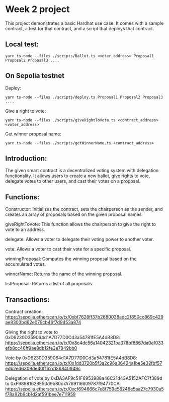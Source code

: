 # Week 2 project

This project demonstrates a basic Hardhat use case. It comes with a sample contract, a test for that contract, and a script that deploys that contract.

## Local test:
```shell
yarn ts-node --files ./scripts/Ballot.ts <voter_address> Proposal1 Proposal2 Proposal3 ....
```

## On Sepolia testnet

Deploy:

```shell
yarn ts-node --files ./scripts/deploy.ts Proposal1 Proposal2 Proposal3 ....
```

Give a right to vote:

```shell
yarn ts-node --files ./scripts/giveRightToVote.ts <contract_address> <voter_address>
```

Get winner proposal name:

```shell
yarn ts-node --files ./scripts/getWinnerName.ts <contract_address>
```

## Introduction:
The given smart contract is a decentralized voting system with delegation functionality. It allows users to create a new ballot, give rights to vote, delegate votes to other users, and cast their votes on a proposal.

## Functions:

Constructor: Initializes the contract, sets the chairperson as the sender, and creates an array of proposals based on the given proposal names.

giveRightToVote: This function allows the chairperson to give the right to vote to an address.

delegate: Allows a voter to delegate their voting power to another voter.

vote: Allows a voter to cast their vote for a specific proposal.

winningProposal: Computes the winning proposal based on the accumulated votes.

winnerName: Returns the name of the winning proposal.

listProposal: Returns a list of all proposals.

## Transactions:

Contract creation: https://sepolia.etherscan.io/tx/0xbf7628ff37b2680038adc2f850cc869c429ae8303bd62e079cb46f7d9453a874

Giving the right to vote to 0xD6230D359064d1A7D77D0Cd3a54781fE5A4dB8D8: https://sepolia.etherscan.io/tx/0x8c4dc56a14042321ba378bf6667da0af033efb8cc46ff9ae8db12fe3e7849bb0

Vote by 0xD6230D359064d1A7D77D0Cd3a54781fE5A4dB8D8: https://sepolia.etherscan.io/tx/0x1dd3720b5f3a2c96a36424a1be5e32fbf57edb2ed6309de40f162c136840949c

Delegation of vote by 0xDA3AF9c51F6953988a46C21d43A5152AFC7f389d to 0xF98981628E50d9b80c7A769116609787f94770CA: https://sepolia.etherscan.io/tx/0xcf694666c7e8f759e58248e5aa27c7930a5f78a92b9cb1d2af591bee7e711959

